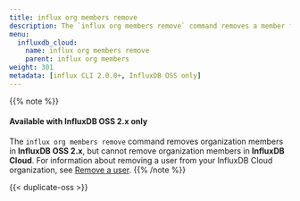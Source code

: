 ```yaml
---
title: influx org members remove
description: The `influx org members remove` command removes a member from an organization in InfluxDB.
menu:
  influxdb_cloud:
    name: influx org members remove
    parent: influx org members
weight: 301
metadata: [influx CLI 2.0.0+, InfluxDB OSS only]
---
```


{{% note %}}
#### Available with InfluxDB OSS 2.x only
The `influx org members remove` command removes organization members in **InfluxDB OSS 2.x**,
but cannot remove organization members in **InfluxDB Cloud**.
For information about removing a user from your InfluxDB Cloud organization, see
[Remove a user](/influxdb/cloud/admin/organizations/users/#remove-a-user-from-your-organization/).
{{% /note %}}

{{< duplicate-oss >}}

